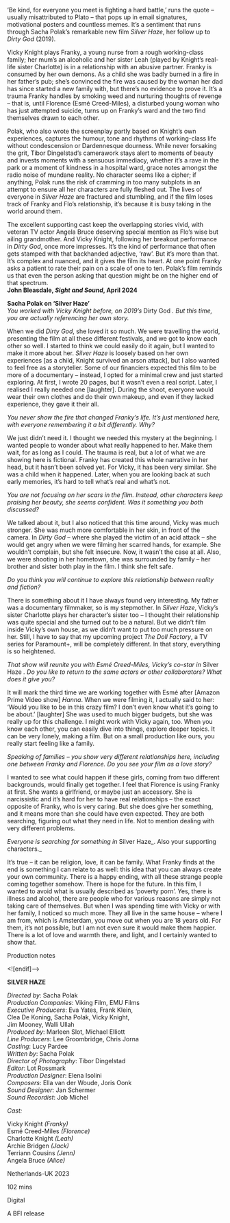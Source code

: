 
‘Be kind, for everyone you meet is fighting a hard battle,’ runs the quote – usually misattributed to Plato – that pops up in email signatures, motivational posters and countless memes. It’s a sentiment that runs through Sacha Polak’s remarkable new film _Silver Haze_, her follow up to _Dirty God_ (2019).

Vicky Knight plays Franky, a young nurse from a rough working-class family; her mum’s an alcoholic and her sister Leah (played by Knight’s real-life sister Charlotte) is in a relationship with an abusive partner. Franky is consumed by her own demons. As a child she was badly burned in a fire in her father’s pub; she’s convinced the fire was caused by the woman her dad has since started a new family with, but there’s no evidence to prove it. It’s a trauma Franky handles by smoking weed and nurturing thoughts of revenge – that is, until Florence (Esmé Creed-Miles), a disturbed young woman who has just attempted suicide, turns up on Franky’s ward and the two find themselves drawn to each other.

Polak, who also wrote the screenplay partly based on Knight’s own experiences, captures the humour, tone and rhythms of working-class life without condescension or Dardennesque dourness. While never forsaking the grit, Tibor Dingelstad’s camerawork stays alert to moments of beauty and invests moments with a sensuous immediacy, whether it’s a rave in the park or a moment of kindness in a hospital ward, grace notes amongst the radio noise of mundane reality. No character seems like a cipher; if anything, Polak runs the risk of cramming in too many subplots in an attempt to ensure all her characters are fully fleshed out. The lives of everyone in _Silver Haze_ are fractured and stumbling, and if the film loses track of Franky and Flo’s relationship, it’s because it is busy taking in the world around them.

The excellent supporting cast keep the overlapping stories vivid, with veteran TV actor Angela Bruce deserving special mention as Flo’s wise but ailing grandmother. And Vicky Knight, following her breakout performance in _Dirty God_, once more impresses. It’s the kind of performance that often gets stamped with that backhanded adjective, ‘raw’. But it’s more than that. It’s complex and nuanced, and it gives the film its heart. At one point Franky asks a patient to rate their pain on a scale of one to ten. Polak’s film reminds us that even the person asking that question might be on the higher end of that spectrum.  
**John Bleasdale, _Sight and Sound_, April 2024**

**Sacha Polak on ‘Silver Haze’**  
_You worked with Vicky Knight before, on 2019’s_ Dirty God _. But this time, you are actually referencing her own story._

When we did _Dirty God_, she loved it so much. We were travelling the world, presenting the film at all these different festivals, and we got to know each other so well. I started to think we could easily do it again, but I wanted to make it more about her. _Silver Haze_ is loosely based on her own experiences [as a child, Knight survived an arson attack], but I also wanted to feel free as a storyteller. Some of our financiers expected this film to be more of a documentary – instead, I opted for a minimal crew and just started exploring. At first, I wrote 20 pages, but it wasn’t even a real script. Later, I realised I really needed one [laughter]. During the shoot, everyone would wear their own clothes and do their own makeup, and even if they lacked experience, they gave it their all.

_You never show the fire that changed Franky’s life. It’s just mentioned here, with everyone remembering it a bit differently. Why?_

We just didn’t need it. I thought we needed this mystery at the beginning. I wanted people to wonder about what really happened to her. Make them wait, for as long as I could. The trauma is real, but a lot of what we are showing here is fictional. Franky has created this whole narrative in her head, but it hasn’t been solved yet. For Vicky, it has been very similar. She was a child when it happened. Later, when you are looking back at such early memories, it’s hard to tell what’s real and  what’s not.

_You are not focusing on her scars in the film. Instead, other characters keep praising her beauty, she seems confident. Was it something you both discussed?_

We talked about it, but I also noticed that this time around, Vicky was much stronger. She was much more comfortable in her skin, in front of the camera. In _Dirty God_ – where she played the victim of an acid attack – she would get angry when we were filming her scarred hands, for example. She wouldn’t complain, but she felt insecure. Now, it wasn’t the case at all. Also, we were shooting in her hometown, she was surrounded by family – her brother and sister both play in the film. I think she felt safe.

_Do you think you will continue to explore this relationship between reality  and fiction?_

There is something about it I have always found very interesting. My father was a documentary filmmaker, so is my stepmother. In _Silver Haze_, Vicky’s sister Charlotte plays her character’s sister too – I thought their relationship was quite special and she turned out to be a natural. But we didn’t film inside Vicky’s own house, as we didn’t want to put too much pressure on her. Still, I have to say that my upcoming project _The Doll Factory_, a TV series for Paramount+, will be completely different. In that story, everything is so heightened.

_That show will reunite you with Esmé Creed-Miles, Vicky’s co-star in_ Silver Haze _. Do you like to return to the same actors or other collaborators? What does it give you?_

It will mark the third time we are working together with Esmé after [Amazon Prime Video show] _Hanna_. When we were filming it, I actually said to her: ‘Would you like to be in this crazy film? I don’t even know what it’s going to be about.’ [laughter] She was used to much bigger budgets, but she was really up for this challenge. I might work with Vicky again, too. When you know each other, you can easily dive into things, explore deeper topics. It can be very lonely, making a film. But on a small production like ours, you really start feeling like a family.

_Speaking of families – you show very different relationships here, including one between Franky and Florence. Do you see your film as a love story?_

I wanted to see what could happen if these girls, coming from two different backgrounds, would finally get together. I feel that Florence is using Franky at first. She wants a girlfriend, or maybe just an accessory. She is narcissistic and it’s hard for her to have real relationships – the exact opposite of Franky, who is very caring. But she does give her something, and it means more than she could have even expected. They are both searching, figuring out what they need in life. Not to mention dealing with very different problems.

_Everyone is searching for something in_ Silver Haze_. Also your supporting characters._

It’s true – it can be religion, love, it can be family. What Franky finds at the end is something I can relate to as well: this idea that you can always create your own community. There is a happy ending, with all these strange people coming together somehow. There is hope for the future. In this film, I wanted to avoid what is usually described as ‘poverty porn’. Yes, there is illness and alcohol, there are people who for various reasons are simply not taking care of themselves. But when I was spending time with Vicky or with her family, I noticed so much more. They all live in the same house – where I am from, which is Amsterdam, you move out when you are 18 years old. For them, it’s not possible, but I am not even sure it would make them happier. There is a lot of love and warmth there, and light, and I certainly wanted to show that.

Production notes

<![endif]-->

**SILVER HAZE**

_Directed by_: Sacha Polak  
_Production Companies_: Viking Film, EMU Films  
_Executive Producers_: Eva Yates, Frank Klein,  
Clea De Koning, Sacha Polak, Vicky Knight,  
Jim Mooney, Walli Ullah  
_Produced by_: Marleen Slot, Michael Elliott  
_Line Producers_: Lee Groombridge, Chris Jorna  
_Casting_: Lucy Pardee  
_Written by_: Sacha Polak  
_Director of Photography_: Tibor Dingelstad  
_Editor_: Lot Rossmark  
_Production Designer_: Elena Isolini  
_Composers_: Ella van der Woude, Joris Oonk  
_Sound Designer_: Jan Schermer  
_Sound Recordist_: Job Michel

_Cast:_

Vicky Knight _(Franky)_  
Esmé Creed-Miles _(Florence)_  
Charlotte Knight _(Leah)_  
Archie Bridgen _(Jack)_  
Terriann Cousins _(Jenn)_  
Angela Bruce _(Alice)_

Netherlands-UK 2023

102 mins

Digital

A BFI release
<!--stackedit_data:
eyJoaXN0b3J5IjpbLTYwNjIyMDU5MF19
-->